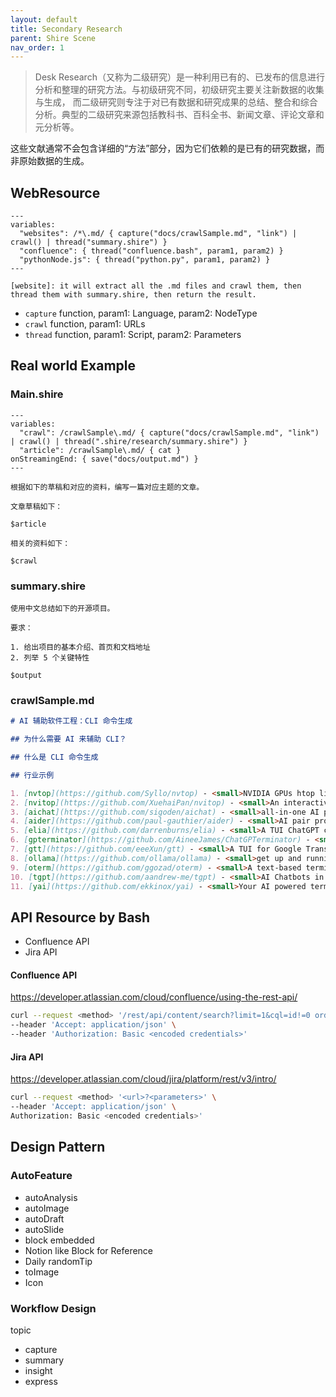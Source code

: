 ```yaml
---
layout: default
title: Secondary Research
parent: Shire Scene
nav_order: 1
---
```


> Desk Research（又称为二级研究）是一种利用已有的、已发布的信息进行分析和整理的研究方法。与初级研究不同，初级研究主要关注新数据的收集与生成，
而二级研究则专注于对已有数据和研究成果的总结、整合和综合分析。典型的二级研究来源包括教科书、百科全书、新闻文章、评论文章和元分析等。

这些文献通常不会包含详细的“方法”部分，因为它们依赖的是已有的研究数据，而非原始数据的生成。

## WebResource

```shire
---
variables:
  "websites": /*\.md/ { capture("docs/crawlSample.md", "link") | crawl() | thread("summary.shire") }
  "confluence": { thread("confluence.bash", param1, param2) }
  "pythonNode.js": { thread("python.py", param1, param2) }  
---

[website]: it will extract all the .md files and crawl them, then thread them with summary.shire, then return the result.
```

- `capture` function, param1: Language, param2: NodeType
- `crawl` function, param1: URLs
- `thread` function, param1: Script, param2: Parameters

## Real world Example

### Main.shire

```shire
---
variables:
  "crawl": /crawlSample\.md/ { capture("docs/crawlSample.md", "link") | crawl() | thread(".shire/research/summary.shire") }
  "article": /crawlSample\.md/ { cat }
onStreamingEnd: { save("docs/output.md") }
---

根据如下的草稿和对应的资料，编写一篇对应主题的文章。

文章草稿如下：

$article

相关的资料如下：

$crawl
```

### summary.shire

```shire
使用中文总结如下的开源项目。

要求：

1. 给出项目的基本介绍、首页和文档地址
2. 列举 5 个关键特性

$output
````

### crawlSample.md

```md
# AI 辅助软件工程：CLI 命令生成

## 为什么需要 AI 来辅助 CLI？

## 什么是 CLI 命令生成

## 行业示例

1. [nvtop](https://github.com/Syllo/nvtop) - <small>NVIDIA GPUs htop like monitoring tool</small>
2. [nvitop](https://github.com/XuehaiPan/nvitop) - <small>An interactive NVIDIA-GPU process viewer and beyond.</small>
3. [aichat](https://github.com/sigoden/aichat) - <small>all-in-one AI powered CLI chat and copilot.</small>
4. [aider](https://github.com/paul-gauthier/aider) - <small>AI pair programming in your terminal</small>
5. [elia](https://github.com/darrenburns/elia) - <small>A TUI ChatGPT client built with Textual</small>
6. [gpterminator](https://github.com/AineeJames/ChatGPTerminator) - <small>A TUI for OpenAI's ChatGPT</small>
7. [gtt](https://github.com/eeeXun/gtt) - <small>A TUI for Google Translate, ChatGPT, DeepL and other AI services.</small>
8. [ollama](https://github.com/ollama/ollama) - <small>get up and running with large language models locally.</small>
9. [oterm](https://github.com/ggozad/oterm) - <small>A text-based terminal client for ollama.</small>
10. [tgpt](https://github.com/aandrew-me/tgpt) - <small>AI Chatbots in the terminal without needing API keys.</small>
11. [yai](https://github.com/ekkinox/yai) - <small>Your AI powered terminal assistant</small>
```


## API Resource by Bash

- Confluence API
- Jira API

#### Confluence API

https://developer.atlassian.com/cloud/confluence/using-the-rest-api/

```bash
curl --request <method> '/rest/api/content/search?limit=1&cql=id!=0 order by lastmodified desc' \
--header 'Accept: application/json' \
--header 'Authorization: Basic <encoded credentials>'
```

#### Jira API

https://developer.atlassian.com/cloud/jira/platform/rest/v3/intro/

```bash
curl --request <method> '<url>?<parameters>' \
--header 'Accept: application/json' \
Authorization: Basic <encoded credentials>'
```

## Design Pattern 

### AutoFeature

- autoAnalysis
- autoImage
- autoDraft
- autoSlide
- block embedded
- Notion like Block for Reference
- Daily randomTip
- toImage
- Icon

###  Workflow Design

topic
- capture 
- summary 
- insight 
- express
